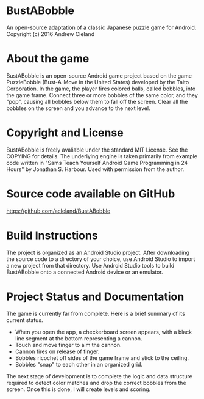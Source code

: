 # BustABobble
An open-source adaptation of a classic Japanese puzzle game for Android.
Copyright (c) 2016 Andrew Cleland

# About the game
BustABobble is an open-source Android game project based on the game PuzzleBobble (Bust-A-Move in the United States) developed by the Taito Corporation. In the game, the player fires colored balls, called bobbles, into the game frame. Connect three or more bobbles of the same color, and they "pop", causing all bobbles below them to fall off the screen. Clear all the bobbles on the screen and you advance to the next level.

# Copyright and License
BustABobble is freely avaliable under the standard MIT License. See the COPYING for details. The underlying engine is taken primarily from example code written in "Sams Teach Yourself Android Game Programming in 24 Hours" by Jonathan S. Harbour. Used with permission from the author. 

# Source code available on GitHub
https://github.com/acleland/BustABobble

# Build Instructions
The project is organized as an Android Studio project. After downloading the source code to a directory of your choice, use Android Studio to import a new project from that directory. Use Android Studio tools to build BustABobble onto a connected Android device or an emulator.

# Project Status and Documentation
The game is currently far from complete. Here is a brief summary of its current status.
* When you open the app, a checkerboard screen appears, with a black line segment at the bottom representing a cannon.
* Touch and move finger to aim the cannon.
* Cannon fires on release of finger.
* Bobbles ricochet off sides of the game frame and stick to the ceiling.
* Bobbles "snap" to each other in an organized grid.

The next stage of development is to complete the logic and data structure required to detect color matches and drop the correct bobbles from the screen. Once this is done, I will create levels and scoring. 
